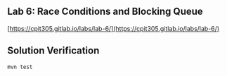 ## Lab 6: Race Conditions and Blocking Queue

[https://cpit305.gitlab.io/labs/lab-6/](https://cpit305.gitlab.io/labs/lab-6/)

## Solution Verification

```shell
mvn test
```
